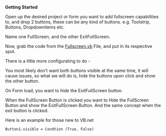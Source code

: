 **Getting Started**

Open up the desired project or form you want to add fullscreen capabilities to, and drop 2 buttons, these can be any kind of buttons. e.g. Toolstrip, Buttons, Dropdownitems etc.

Name one FullScreen, and the other ExitFullScreen. 

Now, grab the code from the [Fullscreen.vb](https://github.com/jdc20181/WindowsFormsFullScreen/blob/master/source/FullScreen.Vb) File, and put in its respective spot.

There is a little more configurating to do - 

You most likely don't want both buttons visible at the same time, it will cause issues, so what we will do is, hide the buttons upon click and show the other button.

On Form load, you want to hide the ExitFullScreen button. 

When the FullScreen Button is clicked you want to Hide the FullScreen Button and show the ExitFullScreen Button. And the same concept when the exit button is clicked. 

Here is an example for those new to VB.net

`Button1.visible = Condtion (True, False)`
